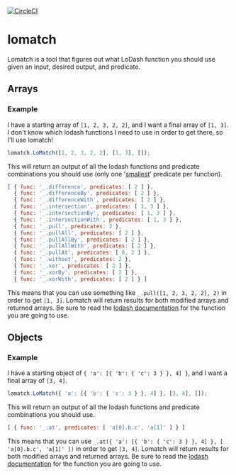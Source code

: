 [![CircleCI](https://circleci.com/gh/timendez/lomatch.svg?style=svg&circle-token=49d1bbdea2df1010cd039af572a82adb2f003645)](https://circleci.com/gh/timendez/lomatch)
# lomatch
Lomatch is a tool that figures out what LoDash function you should use given an input, desired output, and predicate.

## Arrays
### Example
I have a starting array of `[1, 2, 3, 2, 2]`, and I want a final array of `[1, 3]`. I don't know which lodash functions I need to use in order to get there, so I'll use lomatch!

```javascript
lomatch.LoMatch([1, 2, 3, 2, 2], [1, 3], []);
```
This will return an output of all the lodash functions and predicate combinations you should use (only one '[smallest](tools/sorting.js#L5)' predicate per function).
```javascript
[ { func: '_.difference', predicates: [ 2 ] },
  { func: '_.differenceBy', predicates: [ 2 ] },
  { func: '_.differenceWith', predicates: [ 2 ] },
  { func: '_.intersection', predicates: [ 1, 3 ] },
  { func: '_.intersectionBy', predicates: [ 1, 3 ] },
  { func: '_.intersectionWith', predicates: [ 1, 3 ] },
  { func: '_.pull', predicates: 2 },
  { func: '_.pullAll', predicates: [ 2 ] },
  { func: '_.pullAllBy', predicates: [ 2 ] },
  { func: '_.pullAllWith', predicates: [ 2 ] },
  { func: '_.pullAt', predicates: [ 0, 2 ] },
  { func: '_.without', predicates: 2 },
  { func: '_.xor', predicates: [ 2 ] },
  { func: '_.xorBy', predicates: [ 2 ] },
  { func: '_.xorWith', predicates: [ 2 ] } ]
```
This means that you can use something like `_.pull([1, 2, 3, 2, 2], 2)` in order to get `[1, 3]`. Lomatch will return results for both modified arrays and returned arrays. Be sure to read the [lodash documentation](https://lodash.com/docs/4.17.5) for the function you are going to use.

## Objects
### Example
I have a starting object of `{ 'a': [{ 'b': { 'c': 3 } }, 4] }`, and I want a final array of `[3, 4]`.

```javascript
lomatch.LoMatch({ 'a': [{ 'b': { 'c': 3 } }, 4] }, [3, 4], []);
```
This will return an output of all the lodash functions and predicate combinations you should use.
```javascript
[ { func: '_.at', predicates: [ 'a[0].b.c', 'a[1]' ] } ]
```
This means that you can use `_.at({ 'a': [{ 'b': { 'c': 3 } }, 4] }, [ 'a[0].b.c', 'a[1]' ])` in order to get `[3, 4]`. Lomatch will return results for both modified arrays and returned arrays. Be sure to read the [lodash documentation](https://lodash.com/docs/4.17.5) for the function you are going to use.

